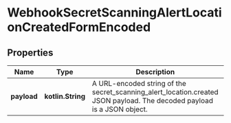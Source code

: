 
# WebhookSecretScanningAlertLocationCreatedFormEncoded

## Properties
Name | Type | Description | Notes
------------ | ------------- | ------------- | -------------
**payload** | **kotlin.String** | A URL-encoded string of the secret_scanning_alert_location.created JSON payload. The decoded payload is a JSON object. | 




